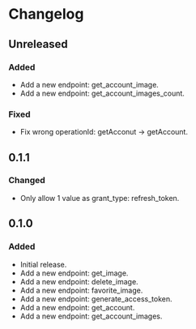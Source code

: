 # Changelog

## Unreleased

### Added

- Add a new endpoint: get_account_image.
- Add a new endpoint: get_account_images_count.

### Fixed

- Fix wrong operationId: getAcconut -> getAccount.

## 0.1.1

### Changed

- Only allow 1 value as grant_type: refresh_token.

## 0.1.0

### Added

- Initial release.
- Add a new endpoint: get_image.
- Add a new endpoint: delete_image.
- Add a new endpoint: favorite_image.
- Add a new endpoint: generate_access_token.
- Add a new endpoint: get_account.
- Add a new endpoint: get_account_images.
